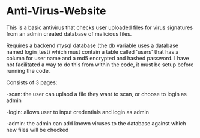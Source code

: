 # Anti-Virus-Website
This is a basic antivirus that checks user uploaded files for virus signatures from an admin created database of malicious files. 

Requires a backend mysql database (the db variable uses a database named login_test) which must contain a table called 'users' that has a column for user name and a md5 encrypted and hashed password. I have not facilitated a way to do this from within the code, it must be setup before running the code.

Consists of 3 pages:

-scan: the user can uplaod a file they want to scan, or choose to login as admin

-login: allows user to input credentials and login as admin

-admin: the admin can add known viruses to the database against which new files will be checked 
